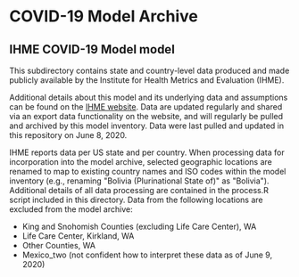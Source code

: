 # COVID-19 Model Archive

## IHME COVID-19 Model model

This subdirectory contains state and country-level data produced and made publicly available by the Institute for Health Metrics and Evaluation (IHME).

Additional details about this model and its underlying data and assumptions can be found on the [IHME website](https://covid19.healthdata.org/united-states-of-america). Data are updated regularly and shared via an export data functionality on the website, and will regularly be pulled and archived by this model inventory. Data were last pulled and updated in this repository on June 8, 2020. 

IHME reports data per US state and per country. When processing data for incorporation into the model archive, selected geographic locations are renamed to map to existing country names and ISO codes within the model inventory (e.g., renaming "Bolivia (Plurinational State of)" as "Bolivia"). Additional details of all data processing are contained in the process.R script included in this directory. Data from the following locations are excluded from the model archive:
- King and Snohomish Counties (excluding Life Care Center), WA
- Life Care Center, Kirkland, WA
- Other Counties, WA
- Mexico_two (not confident how to interpret these data as of June 9, 2020)
